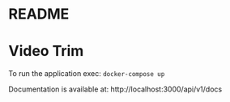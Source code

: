 # README

# Video Trim

To run the application exec:
`docker-compose up`

Documentation is available at: http://localhost:3000/api/v1/docs

